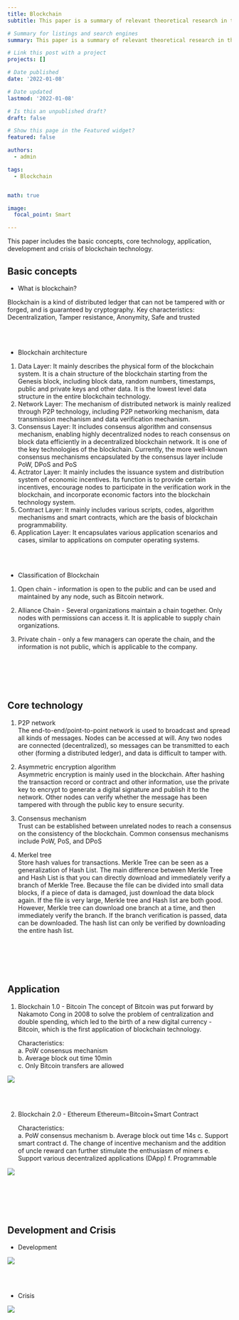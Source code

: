 ```yaml
---
title: Blockchain
subtitle: This paper is a summary of relevant theoretical research in the previous period.

# Summary for listings and search engines
summary: This paper is a summary of relevant theoretical research in the previous period.

# Link this post with a project
projects: []

# Date published
date: '2022-01-08'

# Date updated
lastmod: '2022-01-08'

# Is this an unpublished draft?
draft: false

# Show this page in the Featured widget?
featured: false

authors:
  - admin

tags: 
  - Blockchain


math: true

image:
  focal_point: Smart

---
```


This paper includes the basic concepts, core technology, application, development and crisis of blockchain technology.
## Basic concepts
- What is blockchain?

Blockchain is a kind of distributed ledger that can not be tampered with or forged, and is guaranteed by cryptography.
Key characteristics: Decentralization, Tamper resistance, Anonymity, Safe and trusted

<br></br>

- Blockchain architecture
1. Data Layer: It mainly describes the physical form of the blockchain system. It is a chain structure of the blockchain starting from the Genesis block, including block data, random numbers, timestamps, public and private keys and other data. It is the lowest level data structure in the entire blockchain technology.
2. Network Layer: The mechanism of distributed network is mainly realized through P2P technology, including P2P networking mechanism, data transmission mechanism and data verification mechanism.
3. Consensus Layer: It includes consensus algorithm and consensus mechanism, enabling highly decentralized nodes to reach consensus on block data efficiently in a decentralized blockchain network. It is one of the key technologies of the blockchain. Currently, the more well-known consensus mechanisms encapsulated by the consensus layer include PoW, DPoS and PoS
4. Actrator Layer: It mainly includes the issuance system and distribution system of economic incentives. Its function is to provide certain incentives, encourage nodes to participate in the verification work in the blockchain, and incorporate economic factors into the blockchain technology system.
5. Contract Layer: It mainly includes various scripts, codes, algorithm mechanisms and smart contracts, which are the basis of blockchain programmability.
6. Application Layer: It encapsulates various application scenarios and cases, similar to applications on computer operating systems.

<br></br>

- Classification of Blockchain
1. Open chain - information is open to the public and can be used and maintained by any node, such as Bitcoin network.

2. Alliance Chain - Several organizations maintain a chain together. Only nodes with permissions can access it. It is applicable to supply chain organizations.

3. Private chain - only a few managers can operate the chain, and the information is not public, which is applicable to the company.

<br></br>
<br></br>

## Core technology
1. P2P network  
The end-to-end/point-to-point network is used to broadcast and spread all kinds of messages. Nodes can be accessed at will. Any two nodes are connected (decentralized), so messages can be transmitted to each other (forming a distributed ledger), and data is difficult to tamper with.

2. Asymmetric encryption algorithm  
Asymmetric encryption is mainly used in the blockchain. After hashing the transaction record or contract and other information, use the private key to encrypt to generate a digital signature and publish it to the network. Other nodes can verify whether the message has been tampered with through the public key to ensure security.

3. Consensus mechanism  
Trust can be established between unrelated nodes to reach a consensus on the consistency of the blockchain. Common consensus mechanisms include PoW, PoS, and DPoS

4. Merkel tree  
Store hash values for transactions.
Merkle Tree can be seen as a generalization of Hash List. The main difference between Merkle Tree and Hash List is that you can directly download and immediately verify a branch of Merkle Tree. Because the file can be divided into small data blocks, if a piece of data is damaged, just download the data block again. If the file is very large, Merkle tree and Hash list are both good. However, Merkle tree can download one branch at a time, and then immediately verify the branch. If the branch verification is passed, data can be downloaded. The hash list can only be verified by downloading the entire hash list.

<br></br>
<br></br>

## Application
1. Blockchain 1.0 - Bitcoin
  The concept of Bitcoin was put forward by Nakamoto Cong in 2008 to solve the problem of centralization and double spending, which led to the birth of a new digital currency - Bitcoin, which is the first application of blockchain technology.  
  
    Characteristics:  
    a. PoW consensus mechanism  
    b. Average block out time 10min  
    c. Only Bitcoin transfers are allowed  

<img src = 'https://s3.bmp.ovh/imgs/2022/10/05/4931438a2d7e7ddd.png' >

<br></br>

2. Blockchain 2.0 - Ethereum
    Ethereum=Bitcoin+Smart Contract
  
    Characteristics:  
    a. PoW consensus mechanism
    b. Average block out time 14s
    c. Support smart contract
    d. The change of incentive mechanism and the addition of uncle reward can further stimulate the enthusiasm of miners
    e. Support various decentralized applications (DApp)
    f. Programmable

<img src = 'https://s3.bmp.ovh/imgs/2022/10/05/38553debfa553855.png' >

<br></br>
<br></br>

## Development and Crisis
- Development

<img src = 'https://s3.bmp.ovh/imgs/2022/10/05/659df04cf88bd3ba.png' >

<br></br>

- Crisis

<img src = 'https://s3.bmp.ovh/imgs/2022/10/05/05388c5ef45a2a93.png' >
